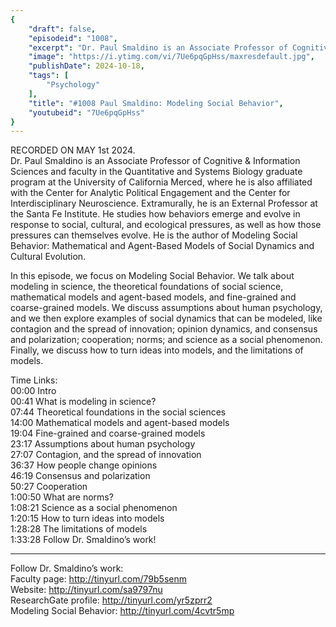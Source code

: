 ```yaml
---
{
	"draft": false,
	"episodeid": "1008",
	"excerpt": "Dr. Paul Smaldino is an Associate Professor of Cognitive & Information Sciences and faculty in the Quantitative and Systems Biology graduate program at the University of California Merced, where he is also affiliated with the Center for Analytic Political Engagement and the Center for Interdisciplinary Neuroscience. Extramurally, he is an External Professor at the Santa Fe Institute. He studies how behaviors emerge and evolve in response to social, cultural, and ecological pressures, as well as how those pressures can themselves evolve. He is the author of Modeling Social Behavior: Mathematical and Agent-Based Models of Social Dynamics and Cultural Evolution.",
	"image": "https://i.ytimg.com/vi/7Ue6pqGpHss/maxresdefault.jpg",
	"publishDate": 2024-10-18,
	"tags": [
		"Psychology"
	],
	"title": "#1008 Paul Smaldino: Modeling Social Behavior",
	"youtubeid": "7Ue6pqGpHss"
}
---
```

RECORDED ON MAY 1st 2024.  
Dr. Paul Smaldino is an Associate Professor of Cognitive & Information Sciences and faculty in the Quantitative and Systems Biology graduate program at the University of California Merced, where he is also affiliated with the Center for Analytic Political Engagement and the Center for Interdisciplinary Neuroscience. Extramurally, he is an External Professor at the Santa Fe Institute. He studies how behaviors emerge and evolve in response to social, cultural, and ecological pressures, as well as how those pressures can themselves evolve. He is the author of Modeling Social Behavior: Mathematical and Agent-Based Models of Social Dynamics and Cultural Evolution.

In this episode, we focus on Modeling Social Behavior. We talk about modeling in science, the theoretical foundations of social science, mathematical models and agent-based models, and fine-grained and coarse-grained models. We discuss assumptions about human psychology, and we then explore examples of social dynamics that can be modeled, like contagion and the spread of innovation; opinion dynamics, and consensus and polarization; cooperation; norms; and science as a social phenomenon. Finally, we discuss how to turn ideas into models, and the limitations of models.

Time Links:  
<time>00:00</time> Intro  
<time>00:41</time> What is modeling in science?  
<time>07:44</time> Theoretical foundations in the social sciences  
<time>14:00</time> Mathematical models and agent-based models  
<time>19:04</time> Fine-grained and coarse-grained models  
<time>23:17</time> Assumptions about human psychology  
<time>27:07</time> Contagion, and the spread of innovation  
<time>36:37</time> How people change opinions  
<time>46:19</time> Consensus and polarization  
<time>50:27</time> Cooperation  
<time>1:00:50</time> What are norms?  
<time>1:08:21</time> Science as a social phenomenon  
<time>1:20:15</time> How to turn ideas into models  
<time>1:28:28</time> The limitations of models  
<time>1:33:28</time> Follow Dr. Smaldino’s work!

---

Follow Dr. Smaldino’s work:  
Faculty page: http://tinyurl.com/79b5senm  
Website: http://tinyurl.com/sa9797nu  
ResearchGate profile: http://tinyurl.com/yr5zprr2  
Modeling Social Behavior: http://tinyurl.com/4cvtr5mp

